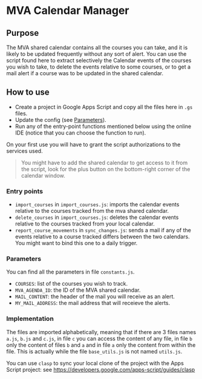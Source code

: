 # MVA Calendar Manager

## Purpose

The MVA shared calendar contains all the courses you can take, and it is likely to be updated frequently without any sort of alert.
You can use the script found here to extract selectively the Calendar events of the courses you wish to take, to delete the events relative to some courses, or to get a mail alert if a course was to be updated in the shared calendar.

## How to use

- Create a project in Google Apps Script and copy all the files here in `.gs` files.
- Update the config (see [Parameters](#Parameters)).
- Run any of the entry-point functions mentioned below using the online IDE (notice that you can choose the function to run).

On your first use you will have to grant the script authorizations to the services used.

> You might have to add the shared calendar to get access to it from the script, look for the plus button on the bottom-right corner of the calendar window.

### Entry points

- `import_courses` in `import_courses.js`: imports the calendar events relative to the courses tracked from the mva shared calendar.
- `delete_courses` in `import_courses.js`: deletes the calendar events relative to the courses tracked from your local calendar.
- `report_course_movements` in `sync_changes.js`: sends a mail if any of the events relative to a course tracked differs between the two calendars. You might want to bind this one to a daily trigger.

### Parameters

You can find all the parameters in file `constants.js`.

- `COURSES`: list of the courses you wish to track.
- `MVA_AGENDA_ID`: the ID of the MVA shared calendar.
- `MAIL_CONTENT`: the header of the mail you will receive as an alert.
- `MY_MAIL_ADDRESS`: the mail address that will receieve the alerts.

### Implementation

The files are imported alphabetically, meaning that if there are 3 files names `a.js`, `b.js` and `c.js`, in file `c` you can access the content of any file, in file `b` only the content of files `b` and `a` and in file `a` only the content from within the file. This is actually while the file `base_utils.js` is not named `utils.js`.

You can use `clasp` to sync your local clone of the project with the Apps Script project: see https://developers.google.com/apps-script/guides/clasp 
